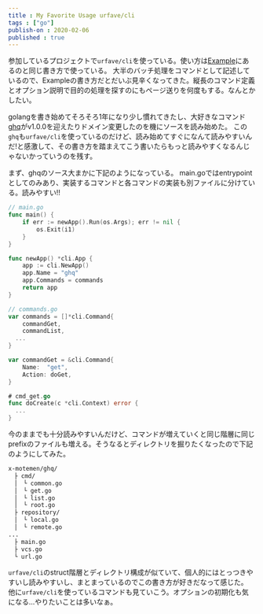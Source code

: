 ```yaml
---
title : My Favorite Usage urfave/cli
tags : ["go"]
publish-on : 2020-02-06
published : true
---
```


参加しているプロジェクトで`urfave/cli`を使っている。使い方は[Example](https://github.com/urfave/cli/blob/master/docs/v2/manual.md#examples)にあるのと同じ書き方で使っている。
大半のバッチ処理をコマンドとして記述しているので、Exampleの書き方だとだいぶ見辛くなってきた。縦長のコマンド定義とオプション説明で目的の処理を探すのにもページ送りを何度もする。なんとかしたい。

<!--more-->

golangを書き始めてそろそろ1年になり少し慣れてきたし、大好きなコマンド[ghq](https://github.com/x-motemen/ghq)がv1.0.0を迎えたりドメイン変更したのを機にソースを読み始めた。
この`ghq`も`urfave/cli`を使っているのだけど、読み始めてすぐになんて読みやすいんだ!と感激して、その書き方を踏まえてこう書いたらもっと読みやすくなるんじゃないかっていうのを残す。

まず、ghqのソース大まかに下記のようになっている。
main.goではentrypointとしてのみあり、実装するコマンドと各コマンドの実装も別ファイルに分けている。読みやすい!!

```go
// main.go
func main() {
	if err := newApp().Run(os.Args); err != nil {
		os.Exit(i1)
	}
}

func newApp() *cli.App {
	app := cli.NewApp()
	app.Name = "ghq"
	app.Commands = commands
	return app
}
```

```go
// commands.go
var commands = []*cli.Command{
	commandGet,
	commandList,
  ...
}

var commandGet = &cli.Command{
	Name:  "get",
	Action: doGet,
}
```

```go
# cmd_get.go
func doCreate(c *cli.Context) error {
  ...
}
```

今のままでも十分読みやすいんだけど、コマンドが増えていくと同じ階層に同じprefixのファイルも増える。そうなるとディレクトリを掘りたくなったので下記のようにしてみた。

```sh
x-motemen/ghq/
　├ cmd/
　│　└ common.go
　│　└ get.go
　│　└ list.go
　│　└ root.go
　├ repository/
　│　└ local.go
　│　└ remote.go
...
　├ main.go
　├ vcs.go
　└ url.go
```

`urfave/cli`のstruct階層とディレクトリ構成が似ていて、個人的にはとっつきやすいし読みやすいし、まとまっているのでこの書き方が好きだなって感じた。
他に`urfave/cli`を使っているコマンドも見ていこう。オプションの初期化も気になる...やりたいことは多いなぁ。

